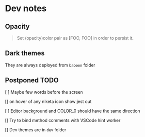 # Dev notes

## Opacity

> Set (opacity)color pair as [FOO, FOO] in order to persist it.

## Dark themes

They are always deployed from `baboon` folder

## Postponed TODO

[ ] Maybe few words before the screen

[] on hover of any niketa icon show jest out

[ ] Editor background and COLOR_0 should have the same direction

[] Try to bind method comments with VSCode hint worker

[] Dev themes are in `dev` folder
